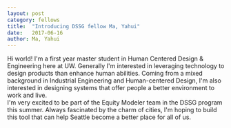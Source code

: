 ```yaml
---
layout: post
category: fellows
title:  "Introducing DSSG fellow Ma, Yahui"
date:   2017-06-16
author: Ma, Yahui
---
```


Hi world! I'm a first year master student in Human Centered Design & Engineering here at UW. Generally I'm interested in leveraging technology to design products than enhance human abilities. Coming from a mixed background in Industrial Engineering and Human-centered Design, I'm also interested in designing systems that offer people a better environment to work and live.  
I'm very excited to be part of the Equity Modeler team in the DSSG program this summer. Always fascinated by the charm of cities, I'm hoping to build this tool that can help Seattle become a better place for all of us.
